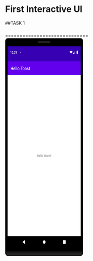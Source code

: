 First Interactive UI
===========================
##TASK 1
###
=============================
<img height="700" width="50%" src="screenshoot/scTask1.png">